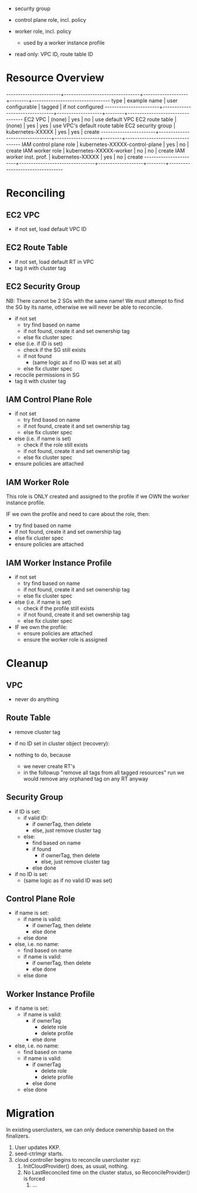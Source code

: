 * security group
* control plane role, incl. policy
* worker role, incl. policy
  * used by a worker instance profile

* read only: VPC ID, route table ID



# Resource Overview

-----------------------+--------------------------------+-------------------+--------+---------------------------------
type                   | example name                   | user configurable | tagged | if not configured
-----------------------+--------------------------------+-------------------+--------+---------------------------------
EC2 VPC                | (none)                         | yes               | no     | use default VPC
EC2 route table        | (none)                         | yes               | yes    | use VPC's default route table
EC2 security group     | kubernetes-XXXXX               | yes               | yes    | create
-----------------------+--------------------------------+-------------------+--------+---------------------------------
IAM control plane role | kubernetes-XXXXX-control-plane | yes               | no     | create
IAM worker role        | kubernetes-XXXXX-worker        | no                | no     | create
IAM worker inst. prof. | kubernetes-XXXXX               | yes               | no     | create
-----------------------+--------------------------------+-------------------+--------+---------------------------------



# Reconciling

   ## EC2 VPC

   * if not set, load default VPC ID

   ## EC2 Route Table

   * if not set, load default RT in VPC
   * tag it with cluster tag

   ## EC2 Security Group

   NB: There cannot be 2 SGs with the same name! We *must* attempt
   to find the SG by its name, otherwise we will never be able to
   reconcile.

   * if not set
     * try find based on name
     * if not found, create it and set ownership tag
     * else fix cluster spec
   * else (i.e. if ID is set)
     * check if the SG still exists
     * if not found
       * (same logic as if no ID was set at all)
     * else fix cluster spec
   * recocile permissions in SG
   * tag it with cluster tag

   ## IAM Control Plane Role

   * if not set
     * try find based on name
     * if not found, create it and set ownership tag
     * else fix cluster spec
   * else (i.e. if name is set)
     * check if the role still exists
     * if not found, create it and set ownership tag
     * else fix cluster spec
   * ensure policies are attached

   ## IAM Worker Role

   This role is ONLY created and assigned to the profile
   if we OWN the worker instance profile.

   IF we own the profile and need to care about the role, then:

   * try find based on name
   * if not found, create it and set ownership tag
   * else fix cluster spec
   * ensure policies are attached

   ## IAM Worker Instance Profile

   * if not set
     * try find based on name
     * if not found, create it and set ownership tag
     * else fix cluster spec
   * else (i.e. if name is set)
     * check if the profile still exists
     * if not found, create it and set ownership tag
     * else fix cluster spec
   * IF we own the profile:
     * ensure policies are attached
     * ensure the worker role is assigned



# Cleanup

   ## VPC

   * never do anything

   ## Route Table

   * remove cluster tag

   * if no ID set in cluster object (recovery):
   * nothing to do, because
      * we never create RT's
      * in the followup "remove all tags from all tagged resources" run we would
         remove any orphaned tag on any RT anyway

   ## Security Group

   * if ID is set:
     * if valid ID:
       * if ownerTag, then delete
       * else, just remove cluster tag
     * else:
       * find based on name
       * if found
         * if ownerTag, then delete
         * else, just remove cluster tag
       * else done
   * if no ID is set:
     * (same logic as if no valid ID was set)

   ## Control Plane Role

   * if name is set:
     * if name is valid:
       * if ownerTag, then delete
       * else done
     * else done
   * else, i.e. no name:
     * find based on name
     * if name is valid:
       * if ownerTag, then delete
       * else done
     * else done

   ## Worker Instance Profile

   * if name is set:
     * if name is valid:
       * if ownerTag
         * delete role
         * delete profile
       * else done
   * else, i.e. no name:
     * find based on name
     * if name is valid:
       * if ownerTag
         * delete role
         * delete profile
       * else done
     * else done



# Migration

In existing userclusters, we can only deduce ownership based on the
finalizers.

1. User updates KKP.
2. seed-ctrlmgr starts.
3. cloud controller begins to reconcile usercluster xyz:
   1. InitCloudProvider() does, as usual, nothing.
   2. No LastReconciled time on the cluster status, so ReconcileProvider() is forced
      1. ...
